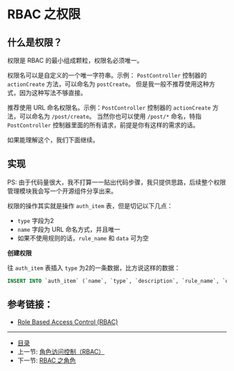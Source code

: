 # RBAC 之权限

## 什么是权限？

权限是 RBAC 的最小组成颗粒，权限名必须唯一。

权限名可以是自定义的一个唯一字符串。示例： `PostController` 控制器的 `actionCreate` 方法，可以命名为 `postCreate`。
但是我一般不推荐使用这种方式，因为这种写法不够直接。

推荐使用 URL 命名权限名。示例：`PostController` 控制器的 `actionCreate` 方法，可以命名为 `/post/create`。
当然你也可以使用 `/post/*` 命名，特指 `PostController` 控制器里面的所有请求，前提是你有这样的需求的话。

如果能理解这个，我们下面继续。

## 实现

PS: 由于代码量很大，我不打算一一贴出代码步骤，我只提供思路，后续整个权限管理模块我会写一个开源组件分享出来。

权限的操作其实就是操作 `auth_item` 表，但是切记以下几点：

- `type` 字段为2
- `name` 字段为 URL 命名方式，并且唯一
- 如果不使用规则的话，`rule_name` 和 `data` 可为空

**创建权限**

往 `auth_item` 表插入 `type` 为2的一条数据，比方说这样的数据：

```sql
INSERT INTO `auth_item` (`name`, `type`, `description`, `rule_name`, `data`, `created_at`, `updated_at`) VALUES ('/topic/create', '2', '发帖', NULL, NULL, '1467707532', '1467707532');
```

## 参考链接：

- [Role Based Access Control (RBAC)](http://www.yiiframework.com/doc-2.0/guide-security-authorization.html#rbac)

-----------------

- [目录](/SUMMARY.md)
- 上一节: [角色访问控制（RBAC）](/book/04/4.2.md)
- 下一节: [RBAC 之角色](/book/04/4.4.md)